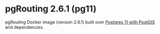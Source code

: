 # pgRouting 2.6.1 (pg11)

pgRouting Docker image (version 2.6.1) built over [Postgres 11 with PostGIS](../../postgres/pg11) and dependencies.
